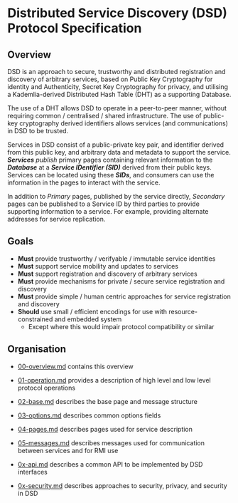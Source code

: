 # Distributed Service Discovery (DSD) Protocol Specification

## Overview

DSD is an approach to secure, trustworthy and distributed registration and discovery of arbitrary services, based on Public Key Cryptography for identity and Authenticity, Secret Key Cryptography for privacy, and utilising a Kademlia-derived Distributed Hash Table (DHT) as a supporting Database.

The use of a DHT allows DSD to operate in a peer-to-peer manner, without requiring common / centralised / shared infrastructure. The use of public-key cryptography derived identifiers allows services (and communications) in DSD to be trusted.

Services in DSD consist of a public-private key pair, and identifier derived from this public key, and arbitrary data and metadata to support the service. ***Services*** *publish* primary pages containing relevant information to the ***Database*** at a ***Service IDentifier (SID)*** derived from their public keys. Services can be located using these ***SIDs***, and consumers can use the information in the pages to interact with the service.

In addition to *Primary* pages, published by the service directly, *Secondary* pages can be published to a Service ID by third parties to provide supporting information to a service. For example, providing alternate addresses for service replication.

## Goals

- **Must** provide trustworthy / verifyable / immutable service identities
- **Must** support service mobility and updates to services
- **Must** support registration and discovery of arbitrary services
- **Must** provide mechanisms for private / secure service registration and discovery
- **Must** provide simple / human centric approaches for service registration and discovery
- **Should** use small / efficient encodings for use with resource-constrained and embedded system
  - Except where this would impair protocol compatibility or similar

## Organisation

- [00-overview.md](00-overview.md) contains this overview
- [01-operation.md](01-operation.md) provides a description of high level and low level protocol operations
- [02-base.md](02-base.md) describes the base page and message structure
- [03-options.md](03-options.md) describes common options fields
- [04-pages.md](04-pages.md) describes pages used for service description
- [05-messages.md](05-messages.md) describes messages used for communication between services and for RMI use

- [0x-api.md](0x-api.md) describes a common API to be implemented by DSD interfaces
- [0x-security.md](0x-security) describes approaches to security, privacy, and security in DSD
